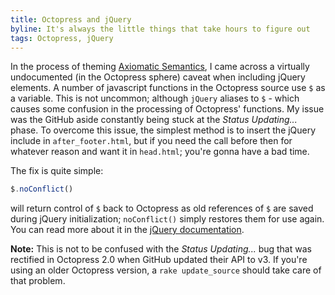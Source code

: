 ```yaml
---
title: Octopress and jQuery
byline: It's always the little things that take hours to figure out
tags: Octopress, jQuery
---
```


In the process of theming [Axiomatic Semantics](http://axiomatic.neophilus.net), I came across a virtually undocumented (in the Octopress sphere) caveat when including jQuery elements. A number of javascript functions in the Octopress source use `$` as a variable. This is not uncommon; although `jQuery` aliases to `$` - which causes some confusion in the processing of Octopress' functions. My issue was the GitHub aside constantly being stuck at the _Status Updating..._ phase. To overcome this issue, the simplest method is to insert the jQuery include in `after_footer.html`, but if you need the call before then for whatever reason and want it in `head.html`; you're gonna have a bad time. 

<!--BLURB-->

The fix is quite simple:

``` javascript
$.noConflict()
```

will return control of `$` back to Octopress as old references of `$` are saved during jQuery initialization; `noConflict()` simply restores them for use again. You can read more about it in the [jQuery documentation](http://api.jquery.com/jQuery.noConflict/).

__Note:__ This is not to be confused with the _Status Updating..._ bug that was rectified in Octopress 2.0 when GitHub updated their API to v3. If you're using an older Octopress version, a `rake update_source` should take care of that problem.
